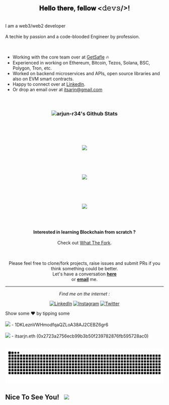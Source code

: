<div align="center">
<h2> 𝐇𝐞𝐥𝐥𝐨 𝐭𝐡𝐞𝐫𝐞, 𝐟𝐞𝐥𝐥𝐨𝐰 <𝚍𝚎𝚟𝚜/>!</h2>
</div>

<div align="center">

</div>
<br>
I am a web3/web2 developer <br><br>
A techie by passion and a code-blooded Engineer by profession. <br> <br> <br>

- Working with the core team over at [GetSafle](https://getsafle.com) :fire:
- Experienced in working on Ethereum, Bitcoin, Tezos, Solana, BSC, Polygon, Tron, etc. 
- Worked on backend microservices and APIs, open source libraries and also on EVM smart contracts.
- Happy to connect over at [LinkedIn](https://www.linkedin.com/in/arjun-sasikumar).
- Or drop an email over at itsarjn@gmail.com
<br><br><br>
  
<div align="center">

<h3>
<img align="center" src="https://github-readme-stats.vercel.app/api?username=arjun-r34&include_all_commits=true&count_private=true&show_icons=true&line_height=20&title_color=7A7ADB&icon_color=2234AE&text_color=D3D3D3&bg_color=0,000000,130F40" alt="arjun-r34's Github Stats">
<h3>

<br>
<br>
  
<h3>
<img align="center" src="https://github-readme-stats.vercel.app/api/top-langs/?username=arjun-r34&layout=compact&show_icons=true&line_height=20&title_color=7A7ADB&icon_color=2234AE&text_color=D3D3D3&bg_color=0,000000,130F40">
</h3>
  
<br>
<br>
  
<h3>
<img align="center" src="https://activity-graph.herokuapp.com/graph?username=arjun-r34&show_icons=true&line_height=20&title_color=7A7ADB&icon_color=2234AE&text_color=D3D3D3&bg_color=0,000000,130F40">
</h3>
  
<br>
<br>
  

<h3>
<img align="center" src="https://github-readme-streak-stats.herokuapp.com/?user=arjun-r34&theme=dark&background=000000">
</h3>


</br>
</br>

<b> Interested in learning Blockchain from scratch ? </b><br><br>
Check out [What The Fork](https://github.com/ARJUN-R34/what_the_fork). <br><br><br>

Please feel free to clone/fork projects, raise issues and submit PRs if you think something could be better. <br>
Let's have a conversation <a href="https://github.com/arjun-r34/arjun-r34/issues/new"><b>here</b></a><br>
or <a href="mailto:itsarjn@gmail.com"><b>email</b></a> me.

---

<i>Find me on the internet :</i><br>

<a href="https://www.linkedin.com/in/arjun-sasikumar" target="_blank"><img src="https://img.shields.io/badge/LinkedIn-%230077B5.svg?&style=flat-square&logo=linkedin&logoColor=white" alt="LinkedIn"></a>
<a href="https://www.instagram.com/its.arjn/" target="_blank"><img src="https://img.shields.io/badge/Instagram-%23E4405F.svg?&style=flat-square&logo=instagram&logoColor=white" alt="Instagram"></a>
<a href="https://twitter.com/itsarjn/" target="_blank"><img src="https://img.shields.io/badge/Twitter-%231DA1F2.svg?&style=flat-square&logo=twitter&logoColor=white" alt="Twitter"></a>

</div>

Show some ❤️ by tipping some <br> <br>
<img height="20" style="cursor: pointer" src="https://cryptologos.cc/logos/bitcoin-btc-logo.png?v=002"> - 1DKLeznVWHmodfqaQZLoA38AJ2CEBZ6gr6 <br> <br>
<img height="20" style="cursor: pointer" src="https://cryptologos.cc/logos/ethereum-eth-logo.png?v=002"> - itsarjn.eth (0x2723a2756ecb99b3b50f239782876fb595728ac0) <br><br>

<p align="center">
  <img src="https://github.com/OjusWiZard/OjusWiZard/raw/output/github-contribution-grid-snake.svg" alt="snake"></center>
</p>


## Nice To See You! &nbsp; ![](https://visitor-badge.glitch.me/badge?page_id=arjun-r34.arjun-r34&style=flat-square&color=0088cc)
